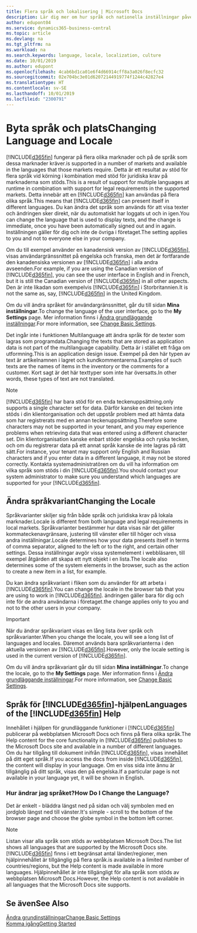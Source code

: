 ```yaml
---
title: Flera språk och lokalisering | Microsoft Docs
description: Lär dig mer om hur språk och nationella inställningar påverkar din upplevelse i Business Central.
author: edupont04
ms.service: dynamics365-business-central
ms.topic: article
ms.devlang: na
ms.tgt_pltfrm: na
ms.workload: na
ms.search.keywords: language, locale, localization, culture
ms.date: 10/01/2019
ms.author: edupont
ms.openlocfilehash: 4cab6bd1ca01e6f4d66914cff8a3a026f8ecfc32
ms.sourcegitcommit: 02e704bc3e01d62072144919774f1244c42827e4
ms.translationtype: HT
ms.contentlocale: sv-SE
ms.lasthandoff: 10/01/2019
ms.locfileid: "2300791"
---
```

# <a name="changing-language-and-locale"></a><span data-ttu-id="69abb-103">Byta språk och plats</span><span class="sxs-lookup"><span data-stu-id="69abb-103">Changing Language and Locale</span></span>

[!INCLUDE[d365fin](includes/d365fin_md.md)] <span data-ttu-id="69abb-104">fungerar på flera olika marknader och på de språk som dessa marknader kräver.</span><span class="sxs-lookup"><span data-stu-id="69abb-104">is supported in a number of markets and available in the languages that those markets require.</span></span> <span data-ttu-id="69abb-105">Detta är ett resultat av stöd för flera språk vid körning i kombination med stöd för juridiska krav på marknaderna som stöds.</span><span class="sxs-lookup"><span data-stu-id="69abb-105">This is a result of support for multiple languages at runtime in combination with support for legal requirements in the supported markets.</span></span> <span data-ttu-id="69abb-106">Detta innebär att en [!INCLUDE[d365fin](includes/d365fin_md.md)] kan användas på flera olika språk.</span><span class="sxs-lookup"><span data-stu-id="69abb-106">This means that [!INCLUDE[d365fin](includes/d365fin_md.md)] can present itself in different languages.</span></span> <span data-ttu-id="69abb-107">Du kan ändra det språk som används för att visa texter och ändringen sker direkt, när du automatiskt har loggats ut och in igen.</span><span class="sxs-lookup"><span data-stu-id="69abb-107">You can change the language that is used to display texts, and the change is immediate, once you have been automatically signed out and in again.</span></span> <span data-ttu-id="69abb-108">Inställningen gäller för dig och inte de övriga i företaget.</span><span class="sxs-lookup"><span data-stu-id="69abb-108">The setting applies to you and not to everyone else in your company.</span></span>  

<span data-ttu-id="69abb-109">Om du till exempel använder en kanadensisk version av [!INCLUDE[d365fin](includes/d365fin_md.md)], visas användargränssnittet på engelska och franska, men det är fortfarande den kanadensiska versionen av [!INCLUDE[d365fin](includes/d365fin_md.md)] i alla andra avseenden.</span><span class="sxs-lookup"><span data-stu-id="69abb-109">For example, if you are using the Canadian version of [!INCLUDE[d365fin](includes/d365fin_md.md)], you can see the user interface in English and in French, but it is still the Canadian version of [!INCLUDE[d365fin](includes/d365fin_md.md)] in all other aspects.</span></span> <span data-ttu-id="69abb-110">Den är inte likadan som exempelvis [!INCLUDE[d365fin](includes/d365fin_md.md)] i Storbritannien.</span><span class="sxs-lookup"><span data-stu-id="69abb-110">It is not the same as, say, [!INCLUDE[d365fin](includes/d365fin_md.md)] in the United Kingdom.</span></span>  

<span data-ttu-id="69abb-111">Om du vill ändra språket för användargränssnittet, går du till sidan **Mina inställningar**.</span><span class="sxs-lookup"><span data-stu-id="69abb-111">To change the language of the user interface, go to the **My Settings** page.</span></span> <span data-ttu-id="69abb-112">Mer information finns i [Ändra grundläggande inställningar](ui-change-basic-settings.md#language).</span><span class="sxs-lookup"><span data-stu-id="69abb-112">For more information, see [Change Basic Settings](ui-change-basic-settings.md#language).</span></span>  

<span data-ttu-id="69abb-113">Det ingår inte i funktionen Multilanguage att ändra språk för de texter som lagras som programdata.</span><span class="sxs-lookup"><span data-stu-id="69abb-113">Changing the texts that are stored as application data is not part of the multilanguage capability.</span></span> <span data-ttu-id="69abb-114">Detta är i stället ett fråga om utformning.</span><span class="sxs-lookup"><span data-stu-id="69abb-114">This is an application design issue.</span></span> <span data-ttu-id="69abb-115">Exempel på den här typen av text är artikelnamnen i lagret och kundkommentarerna.</span><span class="sxs-lookup"><span data-stu-id="69abb-115">Examples of such texts are the names of items in the inventory or the comments for a customer.</span></span> <span data-ttu-id="69abb-116">Kort sagt är det här texttyper som inte har översatts.</span><span class="sxs-lookup"><span data-stu-id="69abb-116">In other words, these types of text are not translated.</span></span>  

> [!NOTE]  
> [!INCLUDE[d365fin](includes/d365fin_md.md)] <span data-ttu-id="69abb-117">har bara stöd för en enda teckenuppsättning.</span><span class="sxs-lookup"><span data-stu-id="69abb-117">only supports a single character set for data.</span></span> <span data-ttu-id="69abb-118">Därför kanske en del tecken inte stöds i din klientorganisation och det uppstår problem med att hämta data som har registrerats med en annan teckenuppsättning.</span><span class="sxs-lookup"><span data-stu-id="69abb-118">Therefore some characters may not be supported in your tenant, and you may experience problems when retrieving data that was entered using a different character set.</span></span> <span data-ttu-id="69abb-119">Din klientorganisation kanske enbart stöder engelska och ryska tecken, och om du registrerar data på ett annat språk kanske de inte lagras på rätt sätt.</span><span class="sxs-lookup"><span data-stu-id="69abb-119">For instance, your tenant may support only English and Russian characters and if you enter data in a different language, it may not be stored correctly.</span></span> <span data-ttu-id="69abb-120">Kontakta systemadministratören om du vill ha information om vilka språk som stöds i din [!INCLUDE[d365fin](includes/d365fin_md.md)].</span><span class="sxs-lookup"><span data-stu-id="69abb-120">You should contact your system administrator to make sure you understand which languages are supported for your [!INCLUDE[d365fin](includes/d365fin_md.md)].</span></span>  

## <a name="changing-the-locale"></a><span data-ttu-id="69abb-121">Ändra språkvariant</span><span class="sxs-lookup"><span data-stu-id="69abb-121">Changing the Locale</span></span>
<span data-ttu-id="69abb-122">Språkvarianter skiljer sig från både språk och juridiska krav på lokala marknader.</span><span class="sxs-lookup"><span data-stu-id="69abb-122">Locale is different from both language and legal requirements in local markets.</span></span> <span data-ttu-id="69abb-123">Språkvarianter bestämmer hur data visas när det gäller kommateckenavgränsare, justering till vänster eller till höger och vissa andra inställningar.</span><span class="sxs-lookup"><span data-stu-id="69abb-123">Locale determines how your data presents itself in terms of comma separator, aligned to the left or to the right, and certain other settings.</span></span> <span data-ttu-id="69abb-124">Dessa inställningar avgör vissa systemelement i webbläsaren, till exempel åtgärden att skapa ett nytt objekt i en lista.</span><span class="sxs-lookup"><span data-stu-id="69abb-124">The locale also determines some of the system elements in the browser, such as the action to create a new item in a list, for example.</span></span>  

<span data-ttu-id="69abb-125">Du kan ändra språkvariant i fliken som du använder för att arbeta i [!INCLUDE[d365fin](includes/d365fin_md.md)].</span><span class="sxs-lookup"><span data-stu-id="69abb-125">You can change the locale in the browser tab that you are using to work in [!INCLUDE[d365fin](includes/d365fin_md.md)].</span></span> <span data-ttu-id="69abb-126">ändringen gäller bara för dig och inte för de andra användarna i företaget.</span><span class="sxs-lookup"><span data-stu-id="69abb-126">the change applies only to you and not to the other users in your company.</span></span>  

> [!IMPORTANT]  
>  <span data-ttu-id="69abb-127">När du ändrar språkvariant visas en lång lista över språk och språkvarianter.</span><span class="sxs-lookup"><span data-stu-id="69abb-127">When you change the locale, you will see a long list of languages and locales.</span></span> <span data-ttu-id="69abb-128">Däremot används bara språkvarianterna i den aktuella versionen av [!INCLUDE[d365fin](includes/d365fin_md.md)].</span><span class="sxs-lookup"><span data-stu-id="69abb-128">However, only the locale setting is used in the current version of [!INCLUDE[d365fin](includes/d365fin_md.md)].</span></span>  

<span data-ttu-id="69abb-129">Om du vill ändra språkvariant går du till sidan **Mina inställningar**.</span><span class="sxs-lookup"><span data-stu-id="69abb-129">To change the locale, go to the **My Settings** page.</span></span> <span data-ttu-id="69abb-130">Mer information finns i [Ändra grundläggande inställningar](ui-change-basic-settings.md).</span><span class="sxs-lookup"><span data-stu-id="69abb-130">For more information, see [Change Basic Settings](ui-change-basic-settings.md).</span></span>  

## <a name="languages-of-the-included365finincludesd365fin_mdmd-help"></a><span data-ttu-id="69abb-131">Språk för [!INCLUDE[d365fin](includes/d365fin_md.md)]-hjälpen</span><span class="sxs-lookup"><span data-stu-id="69abb-131">Languages of the [!INCLUDE[d365fin](includes/d365fin_md.md)] Help</span></span>
<span data-ttu-id="69abb-132">Innehållet i hjälpen för grundläggande funktioner i [!INCLUDE[d365fin](includes/d365fin_md.md)] publicerar på webbplatsen Microsoft Docs och finns på flera olika språk.</span><span class="sxs-lookup"><span data-stu-id="69abb-132">The Help content for the core functionality in [!INCLUDE[d365fin](includes/d365fin_md.md)] publishes to the Microsoft Docs site and available in a number of different languages.</span></span> <span data-ttu-id="69abb-133">Om du har tillgång till dokument inifrån [!INCLUDE[d365fin](includes/d365fin_md.md)], visas innehållet på ditt eget språk.</span><span class="sxs-lookup"><span data-stu-id="69abb-133">If you access the docs from inside [!INCLUDE[d365fin](includes/d365fin_md.md)], the content will display in your language.</span></span> <span data-ttu-id="69abb-134">Om en viss sida inte ännu är tillgänglig på ditt språk, visas den på engelska.</span><span class="sxs-lookup"><span data-stu-id="69abb-134">If a particular page is not available in your language yet, it will be shown in English.</span></span>

### <a name="how-do-i-change-the-language"></a><span data-ttu-id="69abb-135">Hur ändrar jag språket?</span><span class="sxs-lookup"><span data-stu-id="69abb-135">How Do I Change the Language?</span></span>
<span data-ttu-id="69abb-136">Det är enkelt - bläddra längst ned på sidan och välj symbolen med en jordglob längst ned till vänster.</span><span class="sxs-lookup"><span data-stu-id="69abb-136">It's simple - scroll to the bottom of the browser page and choose the globe symbol in the bottom left corner.</span></span>

> [!NOTE]  
> <span data-ttu-id="69abb-137">Listan visar alla språk som stöds av webbplatsen Microsoft Docs.</span><span class="sxs-lookup"><span data-stu-id="69abb-137">The list shows all languages that are supported by the Microsoft Docs site.</span></span> [!INCLUDE[d365fin](includes/d365fin_md.md)] <span data-ttu-id="69abb-138">finns i ett begränsat antal länder/regioner, men hjälpinnehållet är tillgänglig på flera språk.</span><span class="sxs-lookup"><span data-stu-id="69abb-138">is available in a limited number of countries/regions, but the Help content is made available in more languages.</span></span> <span data-ttu-id="69abb-139">Hjälpinnehållet är inte tillgängligt för alla språk som stöds av webbplatsen Microsoft Docs.</span><span class="sxs-lookup"><span data-stu-id="69abb-139">However, the Help content is not available in all languages that the Microsoft Docs site supports.</span></span>

## <a name="see-also"></a><span data-ttu-id="69abb-140">Se även</span><span class="sxs-lookup"><span data-stu-id="69abb-140">See Also</span></span>  
[<span data-ttu-id="69abb-141">Ändra grundinställningar</span><span class="sxs-lookup"><span data-stu-id="69abb-141">Change Basic Settings</span></span>](ui-change-basic-settings.md)  
[<span data-ttu-id="69abb-142">Komma igång</span><span class="sxs-lookup"><span data-stu-id="69abb-142">Getting Started</span></span>](product-get-started.md)  

